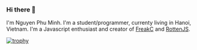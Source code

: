 ### Hi there 👋

I'm Nguyen Phu Minh. I'm a student/programmer, currenty living in Hanoi, Vietnam. I'm a Javascript enthusiast and creator of <a href="https://github.com/nguyenphuminh/FreakC">FreakC</a> and <a href="https://github.com/nguyenphuminh/rottenjs">RottenJS</a>.

[![trophy](https://github-profile-trophy.vercel.app/?username=ryo-ma&theme=onedark)](https://github.com/ryo-ma/github-profile-trophy)
